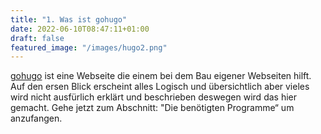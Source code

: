 ```yaml
---
title: "1. Was ist gohugo"
date: 2022-06-10T08:47:11+01:00
draft: false
featured_image: "/images/hugo2.png"
---
```

[gohugo](https://gohugo.io/) ist eine Webseite die einem bei dem Bau eigener Webseiten hilft. Auf den ersen Blick erscheint alles Logisch und übersichtlich aber vieles wird nicht ausfürlich erklärt und beschrieben deswegen wird das hier gemacht. Gehe jetzt zum Abschnitt: "Die benötigten Programme“ um anzufangen.